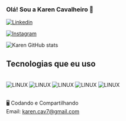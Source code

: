 ### Olá! Sou a Karen Cavalheiro 👋

[![Linkedin](https://img.shields.io/badge/LinkedIn-0077B5?style=for-the-badge&logo=linkedin&logoColor=white)](https://www.linkedin.com/in/karencavalheiro/)

[![Instagram](https://img.shields.io/badge/Instagram-E4405F?style=for-the-badge&logo=instagram&logoColor=white)](https://www.instagram.com/hi.devs/)

![Karen GitHub stats](https://github-readme-stats.vercel.app/api?username=karencavalheiro&show_icons=true&theme=radical)

## Tecnologias que eu uso 

<div style="display: inline_block"><br>

 <img align="center" alt="LINUX" src="https://img.shields.io/badge/Linux-FCC624?style=for-the-badge&logo=linux&logoColor=black"> 
 <img align="center" alt="LINUX" src="https://img.shields.io/badge/HTML5-E34F26?style=for-the-badge&logo=html5&logoColor=white">
 <img align="center" alt="LINUX" src="https://img.shields.io/badge/CSS3-1572B6?style=for-the-badge&logo=css3&logoColor=white">
 <img align="center" alt="LINUX" src="https://img.shields.io/badge/Figma-F24E1E?style=for-the-badge&logo=figma&logoColor=white">
 <img align="center" alt="LINUX" src="https://img.shields.io/badge/JavaScript-F7DF1E?style=for-the-badge&logo=javascript&logoColor=black">
 
 </div><br>

 🖥️ Codando e Compartilhando<br>
 Email: karen.cav7@gmail.com

